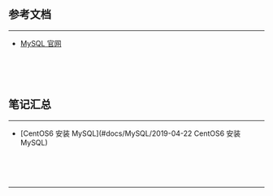 ## 参考文档

---

* [MySQL 官网](https://www.mysql.com/)



<br/><br/><br/>



## 笔记汇总

---

* [CentOS6 安装 MySQL](#docs/MySQL/2019-04-22 CentOS6 安装 MySQL)



<br/><br/><br/>

---

